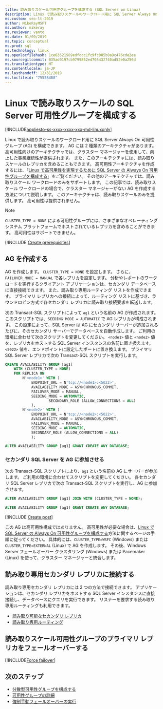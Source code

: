 ```yaml
---
title: 読み取りスケール可用性グループを構成する (SQL Server on Linux)
description: Linux で読み取りスケールのワークロード用に SQL Server Always On 可用性グループ (AG) を構成する方法について説明します。
ms.custom: seo-lt-2019
author: MikeRayMSFT
ms.author: mikeray
ms.reviewer: vanto
ms.date: 01/09/2019
ms.topic: conceptual
ms.prod: sql
ms.technology: linux
ms.openlocfilehash: 1ce63521989edfccc1fc9fc085b0a9c476cde2ee
ms.sourcegitcommit: 035ad9197cb9799852ed705432740ad52e0a256d
ms.translationtype: HT
ms.contentlocale: ja-JP
ms.lasthandoff: 12/31/2019
ms.locfileid: "75558408"
---
```

# <a name="configure-a-sql-server-availability-group-for-read-scale-on-linux"></a>Linux で読み取りスケールの SQL Server 可用性グループを構成する

[!INCLUDE[appliesto-ss-xxxx-xxxx-xxx-md-linuxonly](../includes/appliesto-ss-xxxx-xxxx-xxx-md-linuxonly.md)]

Linux で読み取りスケールのワークロード用に SQL Server Always On 可用性グループ (AG) を構成できます。 AG には 2 種類のアーキテクチャがあります。 高可用性向けのアーキテクチャでは、クラスター マネージャーを使用して、向上した事業継続性が提供されます。 また、このアーキテクチャには、読み取りスケールのレプリカを含めることもできます。 高可用性アーキテクチャを作成するには、「[Linux で高可用性を実現するために SQL Server の Always On 可用性グループを構成する](sql-server-linux-availability-group-configure-ha.md)」をご覧ください。 その他のアーキテクチャでは、読み取りスケール ワークロードのみをサポートします。 この記事では、読み取りスケール ワークロードの場合で、クラスター マネージャーがない AG を作成する方法について説明します。 このアーキテクチャは、読み取りスケールのみを提供します。 高可用性は提供されません。

> [!NOTE]
> `CLUSTER_TYPE = NONE` による可用性グループには、さまざまなオペレーティング システム プラットフォームでホストされているレプリカを含めることができます。 高可用性はサポートできません。 

[!INCLUDE [Create prerequisites](../includes/ss-linux-cluster-availability-group-create-prereq.md)]

## <a name="create-the-ag"></a>AG を作成する

AG を作成します。 `CLUSTER_TYPE = NONE` を設定します。 さらに、`FAILOVER_MODE = MANUAL` で各レプリカを設定します。 分析やレポートのワークロードを実行するクライアント アプリケーションは、セカンダリ データベースに直接接続できます。 また、読み取り専用ルーティング リストを作成できます。 プライマリ レプリカへの接続によって、ルーティング リストに基づき、ラウンドロビン方式で各セカンダリ レプリカに読み取り接続要求を転送します。

次の Transact-SQL スクリプトによって `ag1` という名前の AG が作成されます。 このスクリプトでは、`SEEDING_MODE = AUTOMATIC` で AG レプリカが構成されます。 この設定によって、SQL Server は AG にセカンダリ サーバーが追加されるたびに、そのセカンダリ サーバーでデータベースを自動作成します。 ご利用の環境に合わせて次のスクリプトを変更してください。 `<node1>` 値と `<node2>` 値を、レプリカをホストする SQL Server インスタンスの名前に置き換えます。 `<5022>` 値を、エンドポイントに設定したポートに置き換えます。 プライマリ SQL Server レプリカで次の Transact-SQL スクリプトを実行します。

```SQL
CREATE AVAILABILITY GROUP [ag1]
    WITH (CLUSTER_TYPE = NONE)
    FOR REPLICA ON
        N'<node1>' WITH (
            ENDPOINT_URL = N'tcp://<node1>:<5022>',
            AVAILABILITY_MODE = ASYNCHRONOUS_COMMIT,
            FAILOVER_MODE = MANUAL,
            SEEDING_MODE = AUTOMATIC,
                    SECONDARY_ROLE (ALLOW_CONNECTIONS = ALL)
            ),
        N'<node2>' WITH ( 
            ENDPOINT_URL = N'tcp://<node2>:<5022>', 
            AVAILABILITY_MODE = ASYNCHRONOUS_COMMIT,
            FAILOVER_MODE = MANUAL,
            SEEDING_MODE = AUTOMATIC,
            SECONDARY_ROLE (ALLOW_CONNECTIONS = ALL)
            );
        
ALTER AVAILABILITY GROUP [ag1] GRANT CREATE ANY DATABASE;
```

### <a name="join-secondary-sql-servers-to-the-ag"></a>セカンダリ SQL Server を AG に参加させる

次の Transact-SQL スクリプトにより、`ag1` という名前の AG にサーバーが参加します。 ご利用の環境に合わせてスクリプトを変更してください。 各セカンダリ SQL Server レプリカで次の Transact-SQL スクリプトを実行し、AG に参加させます。

```SQL
ALTER AVAILABILITY GROUP [ag1] JOIN WITH (CLUSTER_TYPE = NONE);
         
ALTER AVAILABILITY GROUP [ag1] GRANT CREATE ANY DATABASE;
```

[!INCLUDE [Create post](../includes/ss-linux-cluster-availability-group-create-post.md)]

この AG は高可用性構成ではありません。 高可用性が必要な場合は、[Linux で SQL Server の Always On 可用性グループを構成する](sql-server-linux-availability-group-configure-ha.md)方法に関するページの手順に従ってください。 具体的には、`CLUSTER_TYPE=WSFC` (Windows) または `CLUSTER_TYPE=EXTERNAL` (Linux) で AG を作成します。 その後、Windows Server フェールオーバー クラスタリング (Windows) または Pacemaker (Linux) を使って、クラスター マネージャーと統合します。

## <a name="connect-to-read-only-secondary-replicas"></a>読み取り専用セカンダリ レプリカに接続する

読み取り専用セカンダリ レプリカには 2 つの方法で接続できます。 アプリケーションは、セカンダリ レプリカをホストする SQL Server インスタンスに直接接続し、データベースにクエリを実行できます。 リスナーを要求する読み取り専用ルーティングも利用できます。

* [読み取り可能なセカンダリ レプリカ](../database-engine/availability-groups/windows/active-secondaries-readable-secondary-replicas-always-on-availability-groups.md)
* [読み取り専用ルーティング](../database-engine/availability-groups/windows/listeners-client-connectivity-application-failover.md#ConnectToSecondary)

## <a name="fail-over-the-primary-replica-on-a-read-scale-availability-group"></a>読み取りスケール可用性グループのプライマリ レプリカをフェールオーバーする

[!INCLUDE[Force failover](../includes/ss-force-failover-read-scale-out.md)]

## <a name="next-steps"></a>次のステップ

* [分散型可用性グループを構成する](../database-engine/availability-groups/windows/distributed-availability-groups-always-on-availability-groups.md)
* [可用性グループの詳細](../database-engine/availability-groups/windows/overview-of-always-on-availability-groups-sql-server.md)
* [強制手動フェールオーバーの実行](../database-engine/availability-groups/windows/perform-a-forced-manual-failover-of-an-availability-group-sql-server.md)
